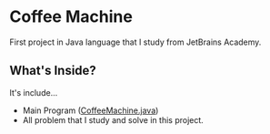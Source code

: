 # Coffee Machine
First project in Java language that I study from JetBrains Academy.

## What's Inside?

It's include...

- Main Program ([CoffeeMachine.java](CoffeeMachine.java))
- All problem that I study and solve in this project.
